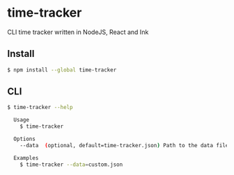 # time-tracker

CLI time tracker written in NodeJS, React and Ink

## Install

```sh
$ npm install --global time-tracker
```

## CLI

```sh
$ time-tracker --help

  Usage
    $ time-tracker

  Options
    --data  (optional, default=time-tracker.json) Path to the data file

  Examples
    $ time-tracker --data=custom.json
```

